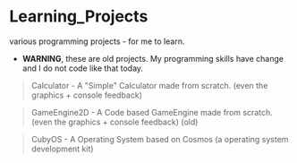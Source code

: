 # Learning_Projects
various programming projects - for me to learn.

- **WARNING**, these are old projects. My programming skills have change and I do not code like that today.

> Calculator - A "Simple" Calculator made from scratch. (even the graphics + console feedback)

> GameEngine2D - A Code based GameEngine made from scratch. (even the graphics + console feedback) (old)

> CubyOS - A Operating System based on Cosmos (a operating system development kit)
